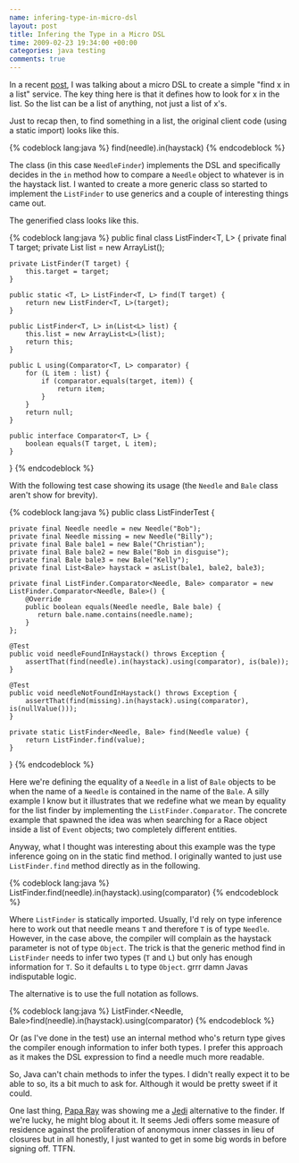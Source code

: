 ```yaml
---
name: infering-type-in-micro-dsl
layout: post
title: Infering the Type in a Micro DSL
time: 2009-02-23 19:34:00 +00:00
categories: java testing
comments: true
---
```


In a recent [post](http://baddotrobot.com/blog/2009/02/16/more-on-micro-dsls/), I was talking about a micro DSL to create a simple "find x in a list" service. The key thing here is that it defines how to look for x in the list. So the list can be a list of anything, not just a list of x's.
  
Just to recap then, to find something in a list, the original client code
(using a static import) looks like this.

{% codeblock lang:java %}
find(needle).in(haystack)
{% endcodeblock %}


  
The class (in this case `NeedleFinder`) implements the DSL and specifically
decides in the `in` method how to compare a `Needle` object to whatever is in the
haystack list. I wanted to create a more generic class so started to implement
the `ListFinder` to use generics and a couple of interesting things came out.

<!-- more -->
  
The generified class looks like this.

      
{% codeblock lang:java %}
public final class ListFinder<T, L> {
    private final T target;
    private List<L> list = new ArrayList<L>();

    private ListFinder(T target) {
        this.target = target;
    }

    public static <T, L> ListFinder<T, L> find(T target) {
        return new ListFinder<T, L>(target);
    }

    public ListFinder<T, L> in(List<L> list) {
        this.list = new ArrayList<L>(list);
        return this;
    }

    public L using(Comparator<T, L> comparator) {
        for (L item : list) {
            if (comparator.equals(target, item)) {
                return item;
            }
        }
        return null;
    }

    public interface Comparator<T, L> {
        boolean equals(T target, L item);
    }
}
{% endcodeblock %}


  
With the following test case showing its usage (the `Needle` and `Bale` class
aren't show for brevity).

{% codeblock lang:java %}
public class ListFinderTest {

    private final Needle needle = new Needle("Bob");
    private final Needle missing = new Needle("Billy");
    private final Bale bale1 = new Bale("Christian");
    private final Bale bale2 = new Bale("Bob in disguise");
    private final Bale bale3 = new Bale("Kelly");
    private final List<Bale> haystack = asList(bale1, bale2, bale3);

    private final ListFinder.Comparator<Needle, Bale> comparator = new ListFinder.Comparator<Needle, Bale>() {
        @Override
        public boolean equals(Needle needle, Bale bale) {
           return bale.name.contains(needle.name);
        }
    };

    @Test
    public void needleFoundInHaystack() throws Exception {
        assertThat(find(needle).in(haystack).using(comparator), is(bale));
    }

    @Test
    public void needleNotFoundInHaystack() throws Exception {
        assertThat(find(missing).in(haystack).using(comparator), is(nullValue()));
    }

    private static ListFinder<Needle, Bale> find(Needle value) {
        return ListFinder.find(value);
    }
}
{% endcodeblock %}


  
Here we're defining the equality of a `Needle` in a list of `Bale` objects to be
when the name of a `Needle` is contained in the name of the `Bale`. A silly
example I know but it illustrates that we redefine what we mean by equality
for the list finder by implementing the `ListFinder.Comparator`. The concrete
example that spawned the idea was when searching for a Race object inside a
list of `Event` objects; two completely different entities.

  
Anyway, what I thought was interesting about this example was the type
inference going on in the static find method. I originally wanted to just use
`ListFinder.find` method directly as in the following.


{% codeblock lang:java %}
ListFinder.find(needle).in(haystack).using(comparator)
{% endcodeblock %}

    

  
Where `ListFinder` is statically imported. Usually, I'd rely on type inference
here to work out that needle means `T` and therefore `T` is of type `Needle`.
However, in the case above, the compiler will complain as the haystack
parameter is not of type `Object`. The trick is that the generic method find in
`ListFinder` needs to infer two types (`T` and `L`) but only has enough information
for `T`. So it defaults `L` to type `Object`. grrr damn Javas indisputable logic.

  
The alternative is to use the full notation as follows.

    
      
{% codeblock lang:java %}
ListFinder.<Needle, Bale>find(needle).in(haystack).using(comparator)
{% endcodeblock %}

  
Or (as I've done in the test) use an internal method who's return type gives
the compiler enough information to infer both types. I prefer this approach as
it makes the DSL expression to find a needle much more readable.

  
So, Java can't chain methods to infer the types. I didn't really expect it to
be able to so, its a bit much to ask for. Although it would be pretty sweet if
it could.

  
One last thing, [Papa Ray](http://codewax.blogspot.com/) was showing me a
[Jedi](http://docs.codehaus.org/display/JEDI/Home) alternative to the finder.
If we're lucky, he might blog about it. It seems Jedi offers some measure of
residence against the proliferation of anonymous inner classes in lieu of
closures but in all honestly, I just wanted to get in some big words in before
signing off. TTFN.

  




  
